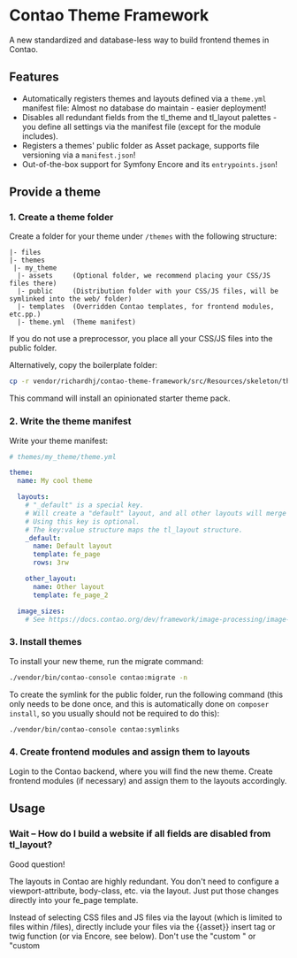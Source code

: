 # Contao Theme Framework

A new standardized and database-less way to build frontend themes in Contao.

## Features

- Automatically registers themes and layouts defined via a `theme.yml` manifest file: Almost no database do maintain - easier deployment!
- Disables all redundant fields from the tl_theme and tl_layout palettes - you define all settings via the manifest file (except for the module includes).
- Registers a themes' public folder as Asset package, supports file versioning via a `manifest.json`!
- Out-of-the-box support for Symfony Encore and its `entrypoints.json`!

## Provide a theme

### 1. Create a theme folder

Create a folder for your theme under `/themes` with the following structure: 

```text
|- files
|- themes
 |- my_theme
  |- assets     (Optional folder, we recommend placing your CSS/JS files there)
  |- public     (Distribution folder with your CSS/JS files, will be symlinked into the web/ folder)
  |- templates  (Overridden Contao templates, for frontend modules, etc.pp.)
  |- theme.yml  (Theme manifest)
```

If you do not use a preprocessor, you place all your CSS/JS files into the public folder.

Alternatively, copy the boilerplate folder:

```bash
cp -r vendor/richardhj/contao-theme-framework/src/Resources/skeleton/theme themes/my_theme
```

This command will install an opinionated starter theme pack.

### 2. Write the theme manifest

Write your theme manifest:

```yml
# themes/my_theme/theme.yml

theme:
  name: My cool theme

  layouts:
    # "_default" is a special key.
    # Will create a "default" layout, and all other layouts will merge these settings.
    # Using this key is optional.
    # The key:value structure maps the tl_layout structure.
    _default:
      name: Default layout
      template: fe_page
      rows: 3rw

    other_layout:
      name: Other layout
      template: fe_page_2

  image_sizes:
    # See https://docs.contao.org/dev/framework/image-processing/image-sizes/#size-configuration
```

### 3. Install themes

To install your new theme, run the migrate command: 

```bash
./vendor/bin/contao-console contao:migrate -n
```

To create the symlink for the public folder, run the following command (this only needs to be done once,
and this is automatically done on `composer install`, so you usually should not be required to do this):

```bash
./vendor/bin/contao-console contao:symlinks
```

### 4. Create frontend modules and assign them to layouts

Login to the Contao backend, where you will find the new theme. Create frontend modules (if necessary)
and assign them to the layouts accordingly.

Usage
-----

### Wait – How do I build a website if all fields are disabled from tl_layout?

Good question!

The layouts in Contao are highly redundant. You don't need to configure a viewport-attribute,
body-class, etc. via the layout. Just put those changes directly into your fe_page template.

Instead of selecting CSS files and JS files via the layout (which is limited to files within /files),
directly include your files via the {{asset}} insert tag or twig function (or via Encore, see below).
Don't use the "custom <head>" or "custom <script>" settings in your layout. Its hard to maintain and
keep track of. Put those things directly into the template.

Considering these matters of maintainability, it's easier to not configure any settings in the layout.
Assigning the modules to the layout sections is all you do in the layouts.

If your layouts uses rows and cols, set the corresponding config in the `theme.yml`. For instance,
`rows: 3rw` enables the header and footer section.

_Using Twig templates (optional):_

In case your header and footer sections only contain static content, you do not have to configure
those sections in your layout. Just include those sections via Twig includes. For navigation menus,
you can use a Knp Menu (see below). For a user menu, you can use the [{{ app.user }} variable](https://symfony.com/doc/current/templates.html#the-app-global-variable).
You will be surprised, how not using modules for the layout significantly enhances maintainability.

### Assets

Each theme's public folder is registered as `assets.packages` component.
[Learn more about the Asset component.](https://symfony.com/doc/current/components/asset.html)

You can reference any file inside the theme's public folder with the `{{asset}}` insert tag
or corresponding twig function. The theme name corresponds to the package name.

A `manifest.json` inside the public folder will be respected.
Make sure to use `setManifestKeyPrefix('')` in your `webpack.config.js` file then.

Example:

```html
<!-- HTML5 -->
{{asset::images/logo.svg::my_theme}}

<!-- Twig -->
{{ asset('images/logo.svg', 'my_theme') }}
```

### Encore

When using Encore, you can use the following Twig functions to inject
your CSS and JS files to the page template (defined via the `entrypoints.json` file):

```twig
{{ theme_link_tags('app') }}
{{ theme_script_tags('app') }}
```

You can find out more about Encore under https://symfony.com/doc/current/frontend.html.

### Migrate to theme-framework

You can migrate your existing theme and layouts to the theme-framework.

Before running `contao:migrate`:

1. Add a new column named `alias` to the `tl_theme` table and set `'alias' = 'my_theme'`
(where `my_theme` matches the name of your theme folder).

2. Add a new column named `alias` to the `tl_layout` table and set `'alias' = '_default'`
(where `_default` matches the name of your layout defined via the manifest file).

3. All layout settings defined via the manifest file will be overridden in the
`contao:migrate` command. Existing settings won't be touched.
 
## Best Practices

### Do not rename the theme folder

Renaming the theme folder will create a new Contao theme in the database internally.
You'll need to re-assign the layouts to the pages.

### Use twig templates

You can Twig or PHP templates by your preference. As already mentioned,
your templates belong to the `templates` folder.

For Twig templates, suffix your file with `.html.twig`, i.e., `fe_page.html.twig`.
For PHP templates, use the default naming, i.e., `fe_page.html5`.

For Twig templates, the bundle internally uses namespaced twig paths
so that `fe_page.html.twig` templates from different themes do not conflict.

#### Twig support under the hood

Contao as of version 4.11 still does not have native Twig support, but native
Twig support will come in a future Contao version. As for now, Twig support is
tricky and provided by [m-vo/contao-twig](https://github.com/m-vo/contao-twig).

Twig template can be placed into the directory `TL_ROOT/templates/`. Those 
templates are loaded without namespace because of the `twig.default_path` setting.
Those templates can be referenced by `{% include 'my_template.html.twig' %}`
and will be automatically loaded in the front end.

The templates inside `TL_ROOT/themes/my_theme/templates/` have a namespace prepended.
The namespace is the name of the folder, i.e. 'my_theme', so that those templates
can be referenced by using `{% include '@my_theme/my_template.html.twig' %}`

Twig namespacing for frontend themes is necessary, because one can have multiple themes
in Contao. Contao prioritizes the templates for the currently active theme in the frontend.
However, one usually don’t need to use the namespace (because Contao automatically
chooses the correct template) except if one directly references a template via `{% include %}`.

Assume the following config:

```yml
theme:
  layouts:
    custom_layout:
     name: My Layout
     template: fe_page_custom
```

The `fe_page_custom.html.twig` file can be placed either in `TL_ROOT/templates` or `TL_ROOT/themes/my_theme/templates`.

### Use Webpack Encore to compile your theme assets

The skeleton theme comes with a pre-defined `webpack.config.js` file. The configuration
will automatically process your asset files from the `assets` folder and generate the 
bundled files into the `public` folder.

Webpack Encore will also provide an `entrypoints.json` in the public folder. This helps
to easily add the correct JS and CSS files to the current page (see above for usage).

### Use a KnpMenu for navigation modules

With a KnpMenu you are much more flexible in outputting a navigation wherever you need it on the page.

See https://github.com/richardhj/contao-knp-menu for more information.

### Git-Ignore the public folder

The distributed theme files inside the public folder usually are versioned and contain
duplicated information so that you do not want to check in those files to version control.
Instead, you want to build the theme (`yarn run prod`) before deploying.

### Do not deploy the assets folder

The assets folder with the source files (if present) should be excluded from the deployment
because it most likely contains the node_modules folder next to the source folder.
In contrast, all other files, like the theme.yml manifest and public and templates folders
need to be uploaded when deploying.

### Use yarn webspaces to manage multiple themes

You can make use of [yarn workspaces](https://classic.yarnpkg.com/en/docs/workspaces/).
This will allow you to run the build command once when having multiple themes in use:

```json
// /package.json

{
  "private": true,
  "workspaces": ["themes/*/assets"],
  "scripts": {
    "prod": "yarn workspaces run prod",
  },
}
```

You then will be able to run `yarn run prod` from the root directory.

### Use Symfony UX

// TODO
